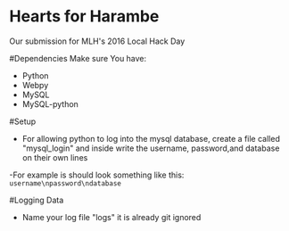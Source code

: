 # Hearts for Harambe
Our submission for MLH's 2016 Local Hack Day

#Dependencies
Make sure You have:
- Python
- Webpy
- MySQL
- MySQL-python

#Setup
- For allowing python to log into the mysql database, create a file called "mysql_login" and inside write the username, password,and database on their own lines

-For example is should look something like this: `username\npassword\ndatabase`

#Logging Data
- Name your log file "logs" it is already git ignored
